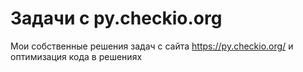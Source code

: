 # Задачи с py.checkio.org

Мои собственные решения задач с сайта https://py.checkio.org/ и оптимизация кода в решениях
